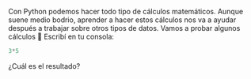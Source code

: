 Con Python podemos hacer todo tipo de cálculos matemáticos. Aunque suene medio bodrio, aprender a hacer estos cálculos nos va a ayudar después a trabajar sobre otros tipos de datos. Vamos a probar algunos cálculos :clap: 
Escribí en tu consola:

```python
3*5
```

¿Cuál es el resultado?
